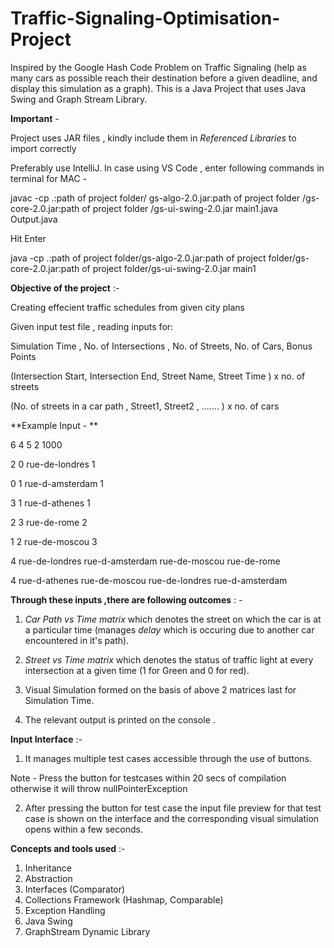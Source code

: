 # Traffic-Signaling-Optimisation-Project
 Inspired by the Google Hash Code Problem on Traffic Signaling (help as many cars as possible reach their destination before a given deadline, and display this simulation as a graph). This is a Java Project that uses Java Swing and Graph Stream Library.
 

 **Important** - 

 Project uses JAR files , kindly include them in *Referenced Libraries* to import correctly 

 Preferably use IntelliJ. In case using VS Code , enter following commands in terminal for MAC -

 javac -cp .:path of project folder/ gs-algo-2.0.jar:path of project folder /gs-core-2.0.jar:path of project folder /gs-ui-swing-2.0.jar main1.java Output.java

 Hit Enter 

 java -cp .:path of project folder/gs-algo-2.0.jar:path of project folder/gs-core-2.0.jar:path of project folder/gs-ui-swing-2.0.jar main1



 **Objective of the project** :- 

 Creating effecient traffic schedules from given city plans 

 Given input test file , reading inputs for:
 
 
Simulation Time , No. of Intersections , No. of Streets, No. of Cars, Bonus Points 

(Intersection Start, Intersection End, Street Name, Street Time ) x no. of streets 

(No. of streets in a car path , Street1, Street2 , ....... ) x no. of cars 


**Example Input - **

6 4 5 2 1000

2 0 rue-de-londres 1

0 1 rue-d-amsterdam 1

3 1 rue-d-athenes 1

2 3 rue-de-rome 2

1 2 rue-de-moscou 3

4 rue-de-londres rue-d-amsterdam rue-de-moscou rue-de-rome

4 rue-d-athenes rue-de-moscou rue-de-londres rue-d-amsterdam



**Through these inputs ,there are following outcomes** : - 

1) *Car Path vs Time matrix* which denotes the street on which the car is at a particular time (manages *delay* which is occuring due to another car encountered in it's path).

2)  *Street vs Time matrix* which denotes the status of traffic light at every intersection at a given time (1 for Green and 0 for red).

3) Visual Simulation formed on the basis of above 2 matrices last for Simulation Time.

4) The relevant output is printed on the console . 



**Input Interface** :- 

1) It manages multiple test cases accessible through the use of buttons. 

Note - Press the button for testcases within 20 secs of compilation otherwise it will throw nullPointerException 

2) After pressing the button for test case the input file preview for that test case is shown on the interface and the corresponding visual simulation opens within a few seconds.  



**Concepts and tools used** :- 

1) Inheritance 
2) Abstraction
3) Interfaces (Comparator)
4) Collections Framework (Hashmap, Comparable)
5) Exception Handling 
6) Java Swing 
7) GraphStream Dynamic Library
